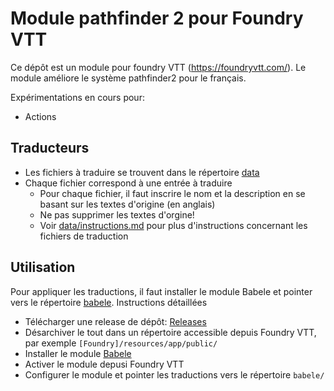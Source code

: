 # Module pathfinder 2 pour Foundry VTT

Ce dépôt est un module pour foundry VTT (https://foundryvtt.com/).
Le module améliore le système pathfinder2 pour le français.

Expérimentations en cours pour:
* Actions

## Traducteurs

* Les fichiers à traduire se trouvent dans le répertoire [data](data/)
* Chaque fichier correspond à une entrée à traduire
  * Pour chaque fichier, il faut inscrire le nom et la description en se basant sur les textes d'origine (en anglais)
  * Ne pas supprimer les textes d'orgine!
  * Voir [data/instructions.md](data/instructions.md) pour plus d'instructions concernant les fichiers de traduction

## Utilisation

Pour appliquer les traductions, il faut installer le module Babele et pointer vers le répertoire [babele](babele/). Instructions détaillées
* Télécharger une release de dépôt: [Releases](https://github.com/SvenWerlen/foundryvtt-pathfinder2-fr/releases)
* Désarchiver le tout dans un répertoire accessible depuis Foundry VTT, par exemple `[Foundry]/resources/app/public/`
* Installer le module [Babele](https://gitlab.com/riccisi/foundryvtt-babele)
* Activer le module depusi Foundry VTT
* Configurer le module et pointer les traductions vers le répertoire `babele/`
